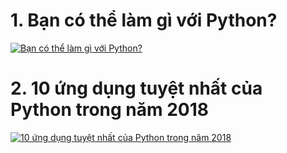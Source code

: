# 1. Bạn có thể làm gì với Python?

[![Bạn có thể làm gì với Python?](https://img.youtube.com/vi/kLZuut1fYzQ/0.jpg)](https://www.youtube.com/watch?v=kLZuut1fYzQ)

# 2. 10 ứng dụng tuyệt nhất của Python trong năm 2018

[![10 ứng dụng tuyệt nhất của Python trong năm 2018](https://img.youtube.com/vi/G0rQ7AEl5LA/0.jpg)](https://www.youtube.com/watch?v=G0rQ7AEl5LA)
